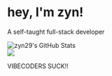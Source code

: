 # hey, I'm zyn!
A self-taught full-stack developer


![zyn29's GitHub Stats](https://github-readme-stats.vercel.app/api?username=zyn29&show_icons=true&theme=dark)     
![](https://komarev.com/ghpvc/?username=zyn29)

VIBECODERS SUCK!!
